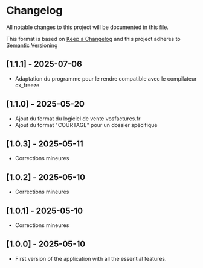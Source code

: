 # Changelog
All notable changes to this project will be documented in this file.

This format is based on [Keep a Changelog](https://keepachangelog.com/en/1.0.0/)
and this project adheres to [Semantic Versioning](https://semver.org/spec/v2.0.0.html)

## [1.1.1] - 2025-07-06
- Adaptation du programme pour le rendre compatible avec le compilateur cx_freeze

## [1.1.0] - 2025-05-20
- Ajout du format du logiciel de vente vosfactures.fr
- Ajout du format "COURTAGE" pour un dossier spécifique

## [1.0.3] - 2025-05-11
- Corrections mineures

## [1.0.2] - 2025-05-10
- Corrections mineures

## [1.0.1] - 2025-05-10
- Corrections mineures

## [1.0.0] - 2025-05-10
- First version of the application with all the essential features.
